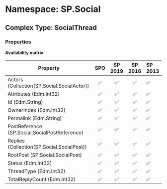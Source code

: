 # Namespace: SP.Social

## Complex Type: SocialThread

### Properties

**Availability matrix**

Property | SPO | SP 2019 | SP 2016 | SP 2013
----------|:---:|:-------:|:-------:|:-------
Actors (Collection(SP.Social.SocialActor)) | ✅ | ✅ | ✅ | ✅
Attributes (Edm.Int32) | ✅ | ✅ | ✅ | ✅
Id (Edm.String) | ✅ | ✅ | ✅ | ✅
OwnerIndex (Edm.Int32) | ✅ | ✅ | ✅ | ✅
Permalink (Edm.String) | ✅ | ✅ | ✅ | ✅
PostReference (SP.Social.SocialPostReference) | ✅ | ✅ | ✅ | ✅
Replies (Collection(SP.Social.SocialPost)) | ✅ | ✅ | ✅ | ✅
RootPost (SP.Social.SocialPost) | ✅ | ✅ | ✅ | ✅
Status (Edm.Int32) | ✅ | ✅ | ✅ | ✅
ThreadType (Edm.Int32) | ✅ | ✅ | ✅ | ✅
TotalReplyCount (Edm.Int32) | ✅ | ✅ | ✅ | ✅